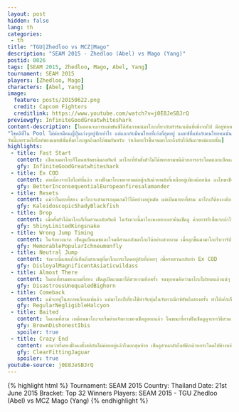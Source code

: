 ```yaml
---
layout: post
hidden: false
lang: th
categories:
 - th
title: "TGU|Zhedloo vs MCZ|Mago"
description: "SEAM 2015 - Zhedloo (Abel) vs Mago (Yang)"
postid: 0026
tags: [SEAM 2015, Zhedloo, Mago, Abel, Yang]
tournament: SEAM 2015
players: [Zhedloo, Mago]
characters: [Abel, Yang]
image:
  feature: posts/20150622.png
  credit: Capcom Fighters
  creditlink: https://www.youtube.com/watch?v=j0E8JeSBJrQ
previewgfy: InfiniteGoodGreatwhiteshark
content-description: [ในตอนจบการแข่งขันซีได้สัมภาษณ์มาโกะเกี่ยวกับทัวร์นาเม้นที่เพิ่งจบไป มีอยู่ท่อนหนึ่งมาโกะพูดถึงทัวร์นาเม้นนี้ว่า 
"โชคดีที่ใน Pool ไม่ค่อยมีคนญี่ปุ่นเก่งๆอยู่ซักเท่าไร แต่แลกกับมีคนไทยที่เก่งที่สุดอยู่ แมทซ์ที่แข่งกับคนไทยคนนั้นจัดเป็น Top 3 ของการแข่งขันที่น่ากลัวที่สุดเลย" 
วันนี้เลยรวมไฮไลท์ของแมทช์นั้นที่มาโกะพูดถึงมาให้ชมกันครับ ว่าเกิดอะไรขึ้นจนมาโกะถึงกับให้สัมภาษณ์แบบนั้น]
highlights:
 - title: Fast Start
   content: เปิดเกมมาโกะก็โดนสกัดขาล้มลงทันที มาโกะที่ยังตั้งตัวไม่ได้พยายามหนีด้วยการกระโดดและแบ็คแดช แต่ไม่ว่าจะทำอะไรก็โดนโจมตีตลอด จนหยางสตันไปด้วยความรวดเร็ว
   gfy: InfiniteGoodGreatwhiteshark
 - title: Ex COD
   content: ต่อเนื่องจากไฮไลท์ที่แล้ว ทางฝั่งมาโกะพยายามต่อสู้กลับด้วยพลังที่เหลืออยู่เพียงน้อยนิด ลงโทษเช็ดลูที่อ่านว่ามาโกะจะกระโดดหนีไปหนึ่งคอมโบและยังได้อยู่ในตำแหน่งที่ดีอีกด้วย มาโกะพยายามกดดันต่อด้วยเรกก้า ซึ่งเค้าดูจะเคยชินกับการชลอเรกก้าครั้งที่สองเพื่อหลอกโจมตีคู่ต่อสู้ที่พยายามกดปุ่ม แต่เค้าลืมไปว่าอาเบลมีท่าที่สามารถสวนกลับมาได้ด้วย
   gfy: BetterInconsequentialEuropeanfiresalamander
 - title: Resets
   content: แม้ว่าในยกที่สอง มาโกะจะสามารถคุมเกมไว้ได้อย่างอยู่หมัด แต่เปิดมายกที่สาม มาโกะก็ต้องงงอีกครั้ง เมื่อโดนโจมตีด้วยวีลคิกแบบไม่มีปี่ขลุ่ย ตามด้วย Ex COD ที่สวนกลับเตะเบาของเค้า แล้วยังโดนรีเซ็ตไปเป็นจับทุ่มแทนอีก หลังจากที่คิดว่าหมดแล้ว พอลุกขึ้นมาก็ยังโดนรีเซ็ตแล้วจับทุ่มอีกที ดูเหมือนว่ามาโกะจะเดาทางเช็ดลูไม่ได้เลย
   gfy: KaleidoscopicShadyBlackfish
 - title: Drop
   content: เมื่อตั้งตัวได้มาโกะก็เริ่มสวนกลับทันที ในจังหวะนี้มาโกะคงอยากเอาคืนเช็ดลู ด้วยการรีเซ็ตเรกก้าไปจับทุ่มแบบเดียวกับที่เค้าโดนในต้นยก แต่เค้ากลับต่อคอมโบผิดพลาดทำให้ต้องเสียเกมแรกไปในที่สุด
   gfy: ShinyLimitedKingsnake
 - title: Wrong Jump Timing
   content: ในจังหวะแรก เช็ดลูแบ็คแดชและโจมตีสวนกลับมาโกะได้อย่างสวยงาม เมื่อลุกขึ้นมามาโกะรีบวาร์ปหนีออกไป รวมถึงยังมีการกระโดดถอยหลังหนึ่งทีด้วยเพราะคาดว่าเช็ดลูจะใช้ COD ด้วย หลังจากนั้น มาโกะไดฟ์คิกเข้าไปโจมตีได้สำเร็จ แต่ดูเหมือนมาโกะจะพยายามหลอกล่อให้เช็ดลูใช้ Ex COD แต่ดูเหมือนจะกะจังหวะกระโดดผิด โดนต่อยเข้าไปหนึ่งที ก่อนที่จะโดนรีเซ็ตไปจับทุ่ม อีกครั้ง
   gfy: MemorablePopularIchneumonfly
 - title: Neutral Jump
   content: จังหวะนี้แสดงให้เห็นถึงสาเหตุที่มาโกะกระโดดอยู่กับที่บ่อยๆ เพื่อรอสวนกลับท่า Ex COD
   gfy: DisloyalMagnificentAsiaticwildass
 - title: Almost There
   content: ในยกที่สามของเกมที่สอง เช็ดลูเปิดเกมมาได้สวยงามอีกครั้ง จนทุกคนคิดว่ามาโกะไม่รอดแล้วแน่ๆ
   gfy: DisastrousUnequaledBighorn
 - title: Comeback
   content: แม้จะอยู่ในสภาพเกือบแพ้แล้ว แต่มาโกะก็เสี่ยงใช้ท่าจับทุ่มในจังหวะมิกซ์อัพถึงสองครั้ง ทำให้เค้าเก็บเกมแรกมาได้สำเร็จ
   gfy: RegularNegligibleHalcyon
 - title: Baited
   content: ในเกมที่สาม เหมือนมาโกะจะเริ่มอ่านจังหวะของเช็ดลูออกแล้ว ในขณะที่ทางฝั่งเช็ดลูดูจะหาวิธีสวนการกระโดดของมาโกะไม่เจอ และยังคงเลือกใช้ท่าสวนกลับบนพื้นเท่านั้น ทำให้เสียยกแรกไปอย่างน่าเสียดาย
   gfy: BrownDishonestIbis
   spoiler: true
 - title: Crazy End
   content: คาดว่าทั้งสองฝั่งคงตั้งสติกันไม่ค่อยอยู่แล้วในยกสุดท้าย เช็ดลูสวนกลับไดฟ์คิกด้วยกระโดดไปข้างหน้าและเตะเบา? หลังจากนั้นก็กลิ้งไปข้างหลังแต่โดนสวนกลับด้วยอัปเปอร์คัทที่ดันหันมาถูกฝั่ง? มาโกะใช้โอเวอร์เฮดหนึ่งทีก่อนที่จะกระโดดถอยหลังเพราะกลัว Ex COD ก่อนที่จะกระโดดเข้ามาด้วยคอมโบไดฟ์คิกกลางอากาศ(ที่ไม่โดน)และพยายามวาร์ปไปข้างหลัง? ฝั่งเช็ดลูตอบสนองด้วยกระโดดเตะเบากลางอากาศ? มาโกะที่ใช้โฟกัสแอทแทครออยู่คงกะจังหวะผิดเลยลืมแคนเซิลด้วยแดช? เช็ดลูจึงพยายามเดินเข้าไปจับทุ่มแต่กะระยะพลาดไป มาโกะจึงได้โอกาสสวนกลับและเอาชนะไปได้ในที่สุด....
   gfy: ClearFittingJaguar
   spoiler: true
youtube-source: j0E8JeSBJrQ
---
```


{% highlight html %}
Tournament: SEAM 2015
Country: Thailand
Date: 21st June 2015
Bracket: Top 32 Winners
Players: SEAM 2015 - TGU Zhedloo (Abel) vs MCZ Mago (Yang)
{% endhighlight %}